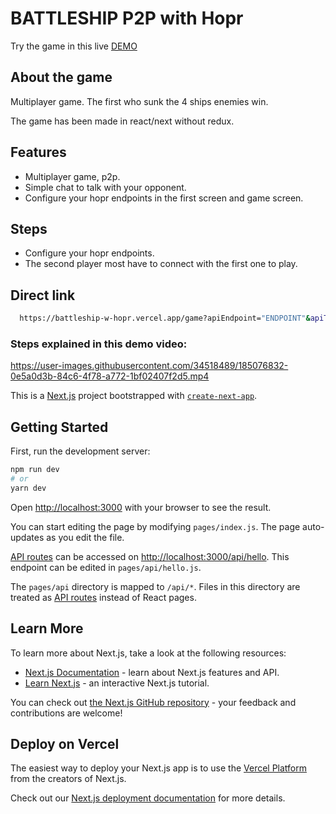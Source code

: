 # BATTLESHIP P2P with Hopr

Try the game in this live [DEMO](https://battleship-w-hopr.vercel.app/) 

## About the game
Multiplayer game. The first who sunk the 4 ships enemies win.

The game has been made in react/next without redux.

## Features

- Multiplayer game, p2p. 
- Simple chat to talk with your opponent. 
- Configure your hopr endpoints in the first screen and game screen.

## Steps

- Configure your hopr endpoints.
- The second player most have to connect with the first one to play. 

## Direct link 
```bash
  https://battleship-w-hopr.vercel.app/game?apiEndpoint="ENDPOINT"&apiToken="securityToken"
```


### Steps explained in this demo video: 

https://user-images.githubusercontent.com/34518489/185076832-0e5a0d3b-84c6-4f78-a772-1bf02407f2d5.mp4

This is a [Next.js](https://nextjs.org/) project bootstrapped with [`create-next-app`](https://github.com/vercel/next.js/tree/canary/packages/create-next-app).
## Getting Started

First, run the development server:

```bash
npm run dev
# or
yarn dev
```

Open [http://localhost:3000](http://localhost:3000) with your browser to see the result.

You can start editing the page by modifying `pages/index.js`. The page auto-updates as you edit the file.

[API routes](https://nextjs.org/docs/api-routes/introduction) can be accessed on [http://localhost:3000/api/hello](http://localhost:3000/api/hello). This endpoint can be edited in `pages/api/hello.js`.

The `pages/api` directory is mapped to `/api/*`. Files in this directory are treated as [API routes](https://nextjs.org/docs/api-routes/introduction) instead of React pages.

## Learn More

To learn more about Next.js, take a look at the following resources:

- [Next.js Documentation](https://nextjs.org/docs) - learn about Next.js features and API.
- [Learn Next.js](https://nextjs.org/learn) - an interactive Next.js tutorial.

You can check out [the Next.js GitHub repository](https://github.com/vercel/next.js/) - your feedback and contributions are welcome!

## Deploy on Vercel

The easiest way to deploy your Next.js app is to use the [Vercel Platform](https://vercel.com/new?utm_medium=default-template&filter=next.js&utm_source=create-next-app&utm_campaign=create-next-app-readme) from the creators of Next.js.

Check out our [Next.js deployment documentation](https://nextjs.org/docs/deployment) for more details.
